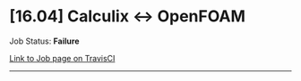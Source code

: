 # [16.04] Calculix <-> OpenFOAM

Job Status: **Failure**

[Link to Job page on TravisCI](https://travis-ci.org/precice/systemtests/jobs/641735049)

---